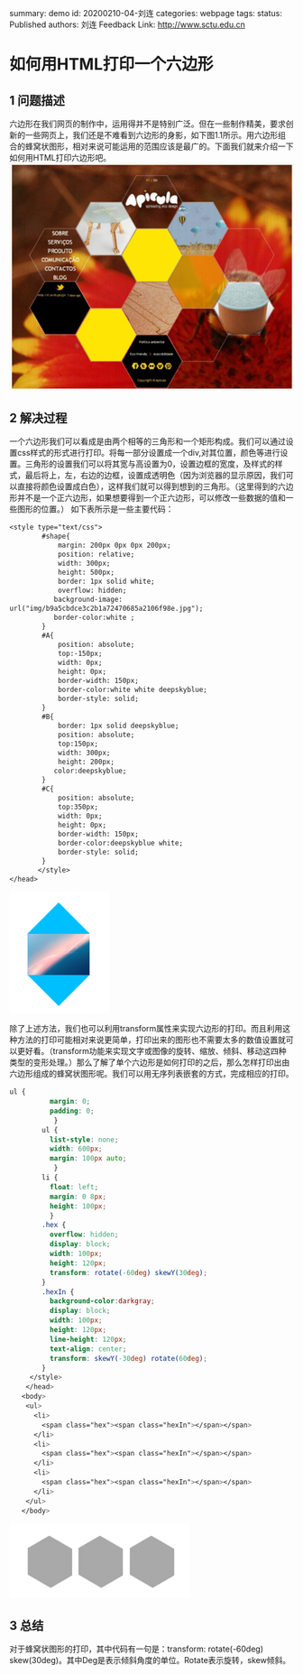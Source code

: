 summary: demo
id: 20200210-04-刘连
categories: webpage
tags: 
status: Published 
authors: 刘连
Feedback Link: http://www.sctu.edu.cn
# 如何用HTML打印一个六边形

## 1 问题描述 
六边形在我们网页的制作中，运用得并不是特别广泛。但在一些制作精美，要求创新的一些网页上，我们还是不难看到六边形的身影，如下图1.1所示。用六边形组合的蜂窝状图形，相对来说可能运用的范围应该是最广的。下面我们就来介绍一下如何用HTML打印六边形吧。
![](assets/20200210-06-刘连-1.png)

## 2 解决过程
一个六边形我们可以看成是由两个相等的三角形和一个矩形构成。我们可以通过设置css样式的形式进行打印。将每一部分设置成一个div,对其位置，颜色等进行设置。三角形的设置我们可以将其宽与高设置为0，设置边框的宽度，及样式的样式，最后将上，左，右边的边框，设置成透明色（因为浏览器的显示原因，我们可以直接将颜色设置成白色），这样我们就可以得到想到的三角形。（这里得到的六边形并不是一个正六边形，如果想要得到一个正六边形，可以修改一些数据的值和一些图形的位置。）
如下表所示是一些主要代码：
```
<style type="text/css"> 
        #shape{ 
            margin: 200px 0px 0px 200px; 
            position: relative; 
            width: 300px; 
            height: 500px; 
            border: 1px solid white;
            overflow: hidden; 
           background-image: url("img/b9a5cbdce3c2b1a72470685a2106f98e.jpg"); 
           border-color:white ; 
        } 
        #A{ 
            position: absolute; 
            top:-150px; 
            width: 0px; 
            height: 0px; 
            border-width: 150px;   
            border-color:white white deepskyblue; 
            border-style: solid; 
        } 
        #B{ 
            border: 1px solid deepskyblue;
            position: absolute; 
            top:150px; 
            width: 300px; 
            height: 200px; 
           color:deepskyblue;
        } 
        #C{ 
            position: absolute; 
            top:350px; 
            width: 0px; 
            height: 0px; 
            border-width: 150px; 
            border-color:deepskyblue white; 
            border-style: solid; 
        } 
       </style> 
</head> 
```

![](assets/20200210-06-刘连-2.png)

除了上述方法，我们也可以利用transform属性来实现六边形的打印。而且利用这种方法的打印可能相对来说更简单，打印出来的图形也不需要太多的数值设置就可以更好看。（transform功能来实现文字或图像的旋转、缩放、倾斜、移动这四种类型的变形处理。）那么了解了单个六边形是如何打印的之后，那么怎样打印出由六边形组成的蜂窝状图形呢。我们可以用无序列表嵌套的方式，完成相应的打印。
```css
ul {
          margin: 0;
          padding: 0;
           }
        ul {
          list-style: none;
          width: 600px;
          margin: 100px auto;
           }
        li {
          float: left;
          margin: 0 8px;
          height: 100px;
          }
        .hex {
          overflow: hidden;
          display: block;
          width: 100px;
          height: 120px;
          transform: rotate(-60deg) skewY(30deg);
        }
        .hexIn {
          background-color:darkgray;
          display: block;
          width: 100px;
          height: 120px;
          line-height: 120px;
          text-align: center;
          transform: skewY(-30deg) rotate(60deg);
        }
     </style> 
    </head> 
   <body> 
    <ul>
      <li>
        <span class="hex"><span class="hexIn"></span></span>
      </li>
      <li>
        <span class="hex"><span class="hexIn"></span></span>
      </li>
      <li>
        <span class="hex"><span class="hexIn"></span></span>
      </li>
    </ul>
   </body>
```
![](assets/20200210-06-刘连-3.png)
## 3 总结
对于蜂窝状图形的打印，其中代码有一句是：transform: rotate(-60deg) skew(30deg)。其中Deg是表示倾斜角度的单位。Rotate表示旋转，skew倾斜。

